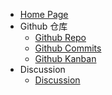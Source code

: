- [Home Page](https://raguei.github.io/LnBDoc.github.io/#/) 
- Github 仓库
  - [Github Repo](https://github.com/RagueI/Production-Card-Game-Development)
  - [Github Commits](https://github.com/RagueI/Production-Card-Game-Development/commits/main)
  - [Github Kanban](https://github.com/RagueI/Production-Card-Game-Development/projects/1)
- Discussion
  - [Discussion](https://github.com/RagueI/Production-Card-Game-Development/discussions/categories/%E7%AD%96%E5%88%92%E5%92%8C%E5%BC%80%E5%8F%91%E8%80%85-%E9%9C%80%E6%B1%82%E7%9A%84%E6%B2%9F%E9%80%9A)